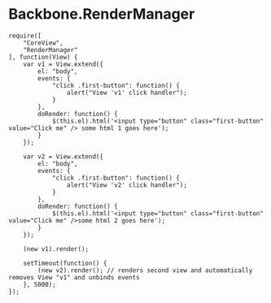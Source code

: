 Backbone.RenderManager
======================

	require([
		"CoreView",
		"RenderManager"
	], function(View) {
		var v1 = View.extend({
			el: "body",
			events: {
				"click .first-button": function() {
					alert("View 'v1' click handler");
				}
			},
			doRender: function() {
				$(this.el).html('<input type="button" class="first-button" value="Click me" /> some html 1 goes here');
			}
		});

		var v2 = View.extend({
			el: "body",
			events: {
				"click .first-button": function() {
					alert("View 'v2' click handler");
				}
			},
			doRender: function() {
				$(this.el).html('<input type="button" class="first-button" value="Click me" />some html 2 goes here');
			}
		});

		(new v1).render();

		setTimeout(function() {
			(new v2).render(); // renders second view and automatically removes View "v1" and unbinds events
		}, 5000);
	});